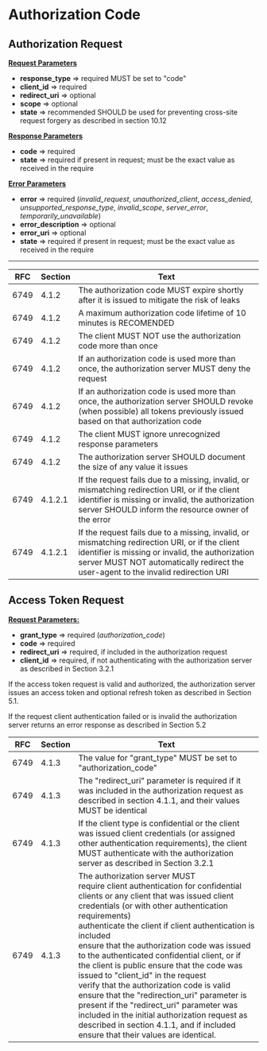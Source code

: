 # Authorization Code

## Authorization Request

**<u>Request Parameters</u>**

- **response_type** => required MUST be set to "code"
- **client_id** => required
- **redirect_uri** => optional
- **scope** => optional
- **state** => recommended SHOULD be used for preventing cross-site request forgery as described in section 10.12

**<u>Response Parameters</u>**

- **code** => required
- **state** => required if present in request; must be the exact value as received in the require

**<u>Error Parameters</u>**

- **error** => required (*invalid_request*, *unauthorized_client*, *access_denied*, *unsupported_response_type*, *invalid_scope*, *server_error*, *temporarily_unavailable*)
- **error_description** => optional
- **error_uri** => optional
- **state** => required if present in request; must be the exact value as received in the require

------

| RFC  | Section | Text                                                         |
| ---- | ------- | ------------------------------------------------------------ |
| 6749 | 4.1.2   | The authorization code MUST expire shortly after it is issued to mitigate the risk of leaks |
| 6749 | 4.1.2   | A maximum authorization code lifetime of 10 minutes is RECOMENDED |
| 6749 | 4.1.2   | The client MUST NOT use the authorization code more than once |
| 6749 | 4.1.2   | If an authorization code is used more than once, the authorization server MUST deny the request |
| 6749 | 4.1.2   | If an authorization code is used more than once, the authorization server SHOULD revoke (when possible) all tokens previously issued based on that authorization code |
| 6749 | 4.1.2   | The client MUST ignore unrecognized response parameters      |
| 6749 | 4.1.2   | The authorization server SHOULD document the size of any value it issues |
| 6749 | 4.1.2.1 | If the request fails due to a missing, invalid, or mismatching redirection URI, or if the client identifier is missing or invalid, the authorization server SHOULD inform the resource owner of the error |
| 6749 | 4.1.2.1 | If the request fails due to a missing, invalid, or mismatching redirection URI, or if the client identifier is missing or invalid, the authorization server MUST NOT automatically redirect the user-agent to the invalid redirection URI |

## Access Token Request

**<u>Request Parameters:</u>**

- **grant_type** => required (*authorization_code*)
- **code** => required
- **redirect_uri** => required, if included in the authorization request
- **client_id** => required, if not authenticating with the authorization server as described in Section 3.2.1

If the access token request is valid and authorized, the authorization server issues an access token and optional refresh token as described in Section 5.1.

If the request client authentication failed or is invalid the authorization server returns an error response as described in Section 5.2

| RFC  | Section | Text                                                         |
| ---- | ------- | ------------------------------------------------------------ |
| 6749 | 4.1.3   | The value for "grant_type" MUST be set to "authorization_code" |
| 6749 | 4.1.3   | The "redirect_uri" parameter is required if it was included in the authorization request as described in section 4.1.1, and their values MUST be identical |
| 6749 | 4.1.3   | If the client type is confidential or the client was issued client credentials (or assigned other authentication requirements), the client MUST authenticate with the authorization server as described in Section 3.2.1 |
| 6749 | 4.1.3   | The authorization server MUST<br />require client authentication for confidential clients or any client that was issued client credentials (or with other authentication requirements)<br />authenticate the client if client authentication is included<br />ensure that the authorization code was issued to the authenticated confidential client, or if the client is public ensure that the code was issued to "client_id" in the request<br />verify that the authorization code is valid<br />ensure that the "redirection_uri" parameter is present if the "redirect_uri" parameter was included in the initial authorization request as described in section 4.1.1, and if included ensure that their values are identical. |

